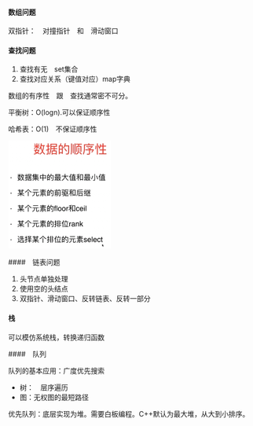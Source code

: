 #### 数组问题

双指针：　对撞指针　和　滑动窗口



#### 查找问题

1. 查找有无　set集合
2. 查找对应关系（键值对应）map字典 

数组的有序性　跟　查找通常密不可分。

平衡树：O(logn).可以保证顺序性

哈希表：O(1)　不保证顺序性

![election_21](assets/Selection_215.png)



####　链表问题

1. 头节点单独处理
2. 使用空的头结点
3. 双指针、滑动窗口、反转链表、反转一部分



#### 栈

可以模仿系统栈，转换递归函数



####　队列

队列的基本应用：广度优先搜索

- 树：　层序遍历
- 图：无权图的最短路径

优先队列：底层实现为堆。需要白板编程。C++默认为最大堆，从大到小排序。